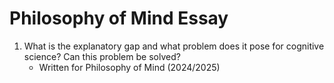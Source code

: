 # Philosophy of Mind Essay

1. What is the explanatory gap and what problem does it pose for cognitive science? Can this problem be solved?
   - Written for Philosophy of Mind (2024/2025) 
